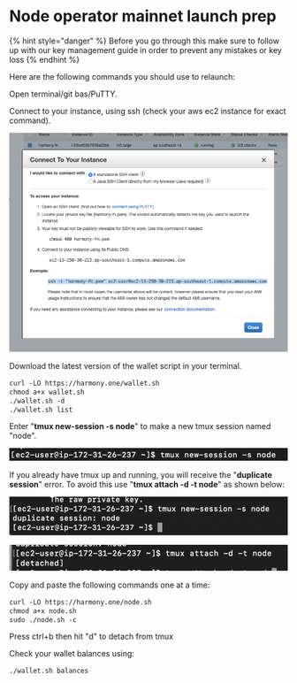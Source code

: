 # Node operator mainnet launch prep

{% hint style="danger" %}
Before you go through this make sure to follow up with our key management guide in order to prevent any mistakes or key loss
{% endhint %}

Here are the following commands you should use to relaunch:

Open terminal/git bas/PuTTY.

Connect to your instance, using ssh \(check your aws ec2 instance for exact command\).

![Harmony mainnet-step2](../../.gitbook/assets/mainnet-step2.png)

Download the latest version of the wallet script in your terminal.

```text
curl -LO https://harmony.one/wallet.sh
chmod a+x wallet.sh
./wallet.sh -d
./wallet.sh list
```

Enter "**tmux new-session -s node**" to make a new tmux session named "node".

![Harmony mainnet-step4](../../.gitbook/assets/mainnet-step4.png)

If you already have tmux up and running, you will receive the "**duplicate session**" error. To avoid this use "**tmux attach -d -t node**" as shown below:

![Harmony mainnet-step51](../../.gitbook/assets/mainnet-step51.png)

![Harmony mainnet-step52](../../.gitbook/assets/mainnet-step52.png)

Copy and paste the following commands one at a time:

```text
curl -LO https://harmony.one/node.sh
chmod a+x node.sh
sudo ./node.sh -c
```

Press ctrl+b then hit "d" to detach from tmux

Check your wallet balances using:

```text
./wallet.sh balances
```

